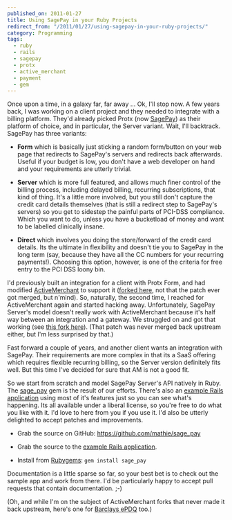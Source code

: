```yaml
---
published_on: 2011-01-27
title: Using SagePay in your Ruby Projects
redirect_from: "/2011/01/27/using-sagepay-in-your-ruby-projects/"
category: Programming
tags:
  - ruby
  - rails
  - sagepay
  - protx
  - active_merchant
  - payment
  - gem
---
```

Once upon a time, in a galaxy far, far away ... Ok, I'll stop now. A few years back, I was working on a client project and they needed to integrate with a billing platform. They'd already picked Protx (now [SagePay](http://www.sagepay.com/)) as their platform of choice, and in particular, the Server variant. Wait, I'll backtrack. SagePay has three variants:

* **Form** which is basically just sticking a random form/button on your web page that redirects to SagePay's servers and redirects back afterwards. Useful if your budget is low, you don't have a web developer on hand and your requirements are utterly trivial.

* **Server** which is more full featured, and allows much finer control of the billing process, including delayed billing, recurring subscriptions, that kind of thing.  It's a little more involved, but you still don't capture the credit card details themselves (that is still a redirect step to SagePay's servers) so you get to sidestep the painful parts of PCI-DSS compliance. Which you want to do, unless you have a bucketload of money and want to be labelled clinically insane.

* **Direct** which involves you doing the store/forward of the credit card details. Its the ultimate in flexibility and doesn't tie you to SagePay in the long term (say, because they have all the CC numbers for your recurring payments!). Choosing this option, however, is one of the criteria for free entry to the PCI DSS loony bin.

I'd previously built an integration for a client with Protx Form, and had modified [ActiveMerchant](http://www.activemerchant.org/) to support it ([forked here](https://github.com/rubaidh/active_merchant/tree/feature/protx-vsp-form-integration), not that the patch ever got merged, but n'mind). So, naturally, the second time, I reached for ActiveMerchant again and started hacking away. Unfortunately, SagePay Server's model doesn't really work with ActiveMerchant because it's half way between an integration and a gateway. We struggled on and got that working (see [this fork here](https://github.com/rubaidh/active_merchant/tree/feature/protx-vsp-server-integration)). (That patch was never merged back upstream either, but I'm less surprised by that.)

Fast forward a couple of years, and another client wants an integration with SagePay. Their requirements are more complex in that its a SaaS offering which requires flexible recurring billing, so the Server version definitely fits well. But this time I've decided for sure that AM is not a good fit.

So we start from scratch and model SagePay Server's API natively in Ruby. The [sage_pay](https://github.com/mathie/sage_pay) gem is the result of our efforts. There's also an [example Rails application](https://github.com/mathie/sage_pay_rails_example) using most of it's features just so you can see what's happening. Its all available under a liberal license, so you're free to do what you like with it. I'd love to here from you if you use it. I'd also be utterly delighted to accept patches and improvements.

* Grab the source on GitHub: <https://github.com/mathie/sage_pay>

* Grab the source to the [example Rails application](https://github.com/mathie/sage_pay_rails_example).

* Install from [Rubygems](http://rubygems.org/gems/sage_pay): `gem install sage_pay`

Documentation is a little sparse so far, so your best bet is to check out the sample app and work from there. I'd be particularly happy to accept pull requests that contain documentation. ;-)

(Oh, and while I'm on the subject of ActiveMerchant forks that never made it back upstream, here's one for [Barclays ePDQ](https://github.com/rubaidh/active_merchant/tree/feature/barclaycard-integration) too.)
